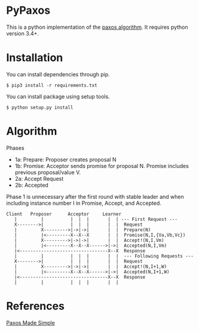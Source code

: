 PyPaxos
==============

This is a python implementation of the [paxos algorithm](https://en.wikipedia.org/wiki/Paxos_(computer_science)). It requires python version 3.4+.

Installation
==============

You can install dependencies through pip.
```
$ pip3 install -r requirements.txt
```

You can install package using setup tools.
```
$ python setup.py install
```

Algorithm
==============

Phases
- 1a: Prepare: Proposer creates proposal N
- 1b: Promise: Acceptor sends promise for proposal N. Promise includes
      previous proposal/value V.
- 2a: Accept Request
- 2b: Accepted

Phase 1 is unnecessary after the first round with stable leader and when
including instance number I in Promise, Accept, and Accepted.


```
Client   Proposer      Acceptor     Learner
   |         |          |  |  |       |  | --- First Request ---
   X-------->|          |  |  |       |  |  Request
   |         X--------->|->|->|       |  |  Prepare(N)
   |         |<---------X--X--X       |  |  Promise(N,I,{Va,Vb,Vc})
   |         X--------->|->|->|       |  |  Accept!(N,I,Vm)
   |         |<---------X--X--X------>|->|  Accepted(N,I,Vm)
   |<---------------------------------X--X  Response
   |         |          |  |  |       |  |  --- Following Requests ---
   X-------->|          |  |  |       |  |  Request
   |         X--------->|->|->|       |  |  Accept!(N,I+1,W)
   |         |<---------X--X--X------>|->|  Accepted(N,I+1,W)
   |<---------------------------------X--X  Response
   |         |          |  |  |       |  |

```

References
==============

[Paxos Made Simple](http://research.microsoft.com/en-us/um/people/lamport/pubs/paxos-simple.pdf)

